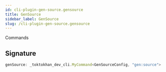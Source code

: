 ```yaml
---
id: cli-plugin-gen-source.gensource
title: GenSource
sidebar_label: GenSource
slug: /cli-plugin-gen-source.gensource
---
```






 Commands

## Signature

```typescript
genSource: _toktokhan_dev_cli.MyCommand<GenSourceConfig, "gen:source">
```
